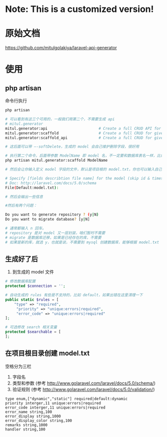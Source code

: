 # Note: This is a customized version!


# 原始文档
https://github.com/mitulgolakiya/laravel-api-generator

# 使用

## php artisan

命令行执行

```sh
php artisan

# 可以看到有这三个可用的，一般我们用第二个，不需要生成 api
# mitul.generator
mitul.generator:api                       # Create a full CRUD API for given model
mitul.generator:scaffold                  # Create a full CRUD for given model with initial
mitul.generator:scaffold_api              # Create a full CRUD for given model with initial views and APIs

# 这后面可以带 —-softDelete，生成的 model 会自己维护删除字段，很好用

# 执行第二个命令，后面带参数 ModelName 即 model 名，不一定要和数据库表名一样，比如邮件服务器的错误表，model 名是 GmailError，Laravel 的 model 通常后面不带 s
php artisan mitul.generator:scaffold ModelName

# 然后会让你输入定义 model 字段的文件，默认是项目根的 model.txt，你也可以输入自己的，不然直接留空回车

# Specify [fields describtion file name] for the model (skip id & timestamp fields, will be added automatically)
# Doc: http://laravel.com/docs/5.0/schema
File(Default:model.txt):

# 然后会输出一些信息

#然后有两个问题：

Do you want to generate repository ? (y|N)
Do you want to migrate database? [y|N]

# 通常都输入 n 回车。
# repository 是对 model 又一层封装，咱们暂时不需要
# migrate 是数据库迁移，如果是已经存在的库，不需要
# 如果是新的库，就选 y，也就是说，不需要到 mysql 创建数据库，能够根据 model.txt 自动创建

```

## 生成好了后
1. 到生成的 model 文件

```php
# 修改数据库配置
protected $connection = '';

# 自动生成的 rules 有些是不支持的，比如 default，如果出错在这里清理一下
public static $rules = [
    "type" => "required",
     "priority" => "unique:errors|required",
     "error_code" => "unique:errors|required"
];

# 可选修改 search 相关变量
protected $searchable = [
];
```

## 在项目根目录创建 model.txt

空格分为三栏

1. 字段名
2. 类型和参数 (参考 http://www.golaravel.com/laravel/docs/5.0/schema/)
3. 验证规则 (参考 http://www.golaravel.com/laravel/docs/5.0/validation/)

```
type enum,["dynamic","static"] required|default:dynamic
priority interger,11 unique:errors|required
error_code interger,11 unique:errors|required
error_name string,100
error_display string,1000
error_display_color string,100
remarks string,1000
handler string,100
```
